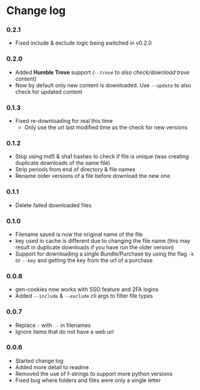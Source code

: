 # Change log


### 0.2.1
- Fixed include & exclude logic being switched in v0.2.0


### 0.2.0
- Added **Humble Trove** support _(`--trove` to also check/download trove content)_
- Now by default only new content is downloaded. Use `--update` to also check for updated content


### 0.1.3
- Fixed re-downloading for real this time
  - Only use the url last modified time as the check for new versions


### 0.1.2
- Stop using md5 & sha1 hashes to check if file is unique (was creating duplicate downloads of the same file)
- Strip periods from end of directory & file names
- Rename older versions of a file before download the new one


### 0.1.1
- Delete failed downloaded files
 

### 0.1.0
- Filename saved is now the original name of the file
- key used in cache is different due to changing the file name (this may result in duplicate downloads if you have run the older version)
- Support for downloading a single Bundle/Purchase by using the flag `-k` or `--key` and getting the key from the url of a purchase


### 0.0.8
- gen-cookies now works with SSO feature and 2FA logins
- Added `--include` & `--exclude` cli args to filter file types


### 0.0.7
- Replace `:` with ` -` in filenames
- Ignore items that do not have a web url


### 0.0.6
- Started change log
- Added more detail to readme
- Removed the use of f-strings to support more python versions
- Fixed bug where folders and files were only a single letter
